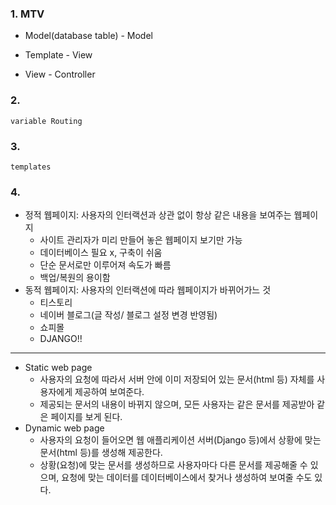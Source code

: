 ### 1. MTV

- Model(database table) - Model

- Template - View

- View - Controller



### 2.

```
variable Routing
```



### 3.

```
templates
```



### 4.

- 정적 웹페이지: 사용자의 인터랙션과 상관 없이 항상 같은 내용을 보여주는 웹페이지
  - 사이트 관리자가 미리 만들어 놓은 웹페이지 보기만 가능
  - 데이터베이스 필요 x, 구축이 쉬움
  - 단순 문서로만 이루어져 속도가 빠름
  - 백업/복원의 용이함
- 동적 웹페이지: 사용자의 인터랙션에 따라 웹페이지가 바뀌어가느 것
  - 티스토리
  - 네이버 블로그(글 작성/ 블로그 설정 변경 반영됨)
  - 쇼피몰
  - DJANGO!!

------------------------------------------------------------------------------------------------------------------------

- Static web page
  - 사용자의 요청에 따라서 서버 안에 이미 저장되어 있는 문서(html 등) 자체를 사용자에게 제공하여 보여준다.
  - 제공되는 문서의 내용이 바뀌지 않으며, 모든 사용자는 같은 문서를 제공받아 같은 페이지를 보게 된다.
- Dynamic web page
  - 사용자의 요청이 들어오면 웹 애플리케이션 서버(Django 등)에서 상황에 맞는 문서(html 등)를 생성해 제공한다.
  - 상황(요청)에 맞는 문서를 생성하므로 사용자마다 다른 문서를 제공해줄 수 있으며, 요청에 맞는 데이터를 데이터베이스에서 찾거나 생성하여 보여줄 수도 있다.